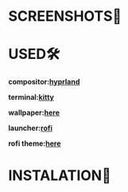 # SCREENSHOTS🌲


# USED🛠️
**compositor:[hyprland](https://github.com/hyprwm/Hyprland)**

**terminal:[kitty](https://github.com/kovidgoyal/kitty)**

**wallpaper:[here](https://wallhaven.cc/w/76evl9)**

**launcher:[rofi](https://wiki.archlinux.org/title/Rofi)**

**rofi theme:[here](https://github.com/dennisschneider-ml/rofi-everforest)**
# INSTALATION📮

